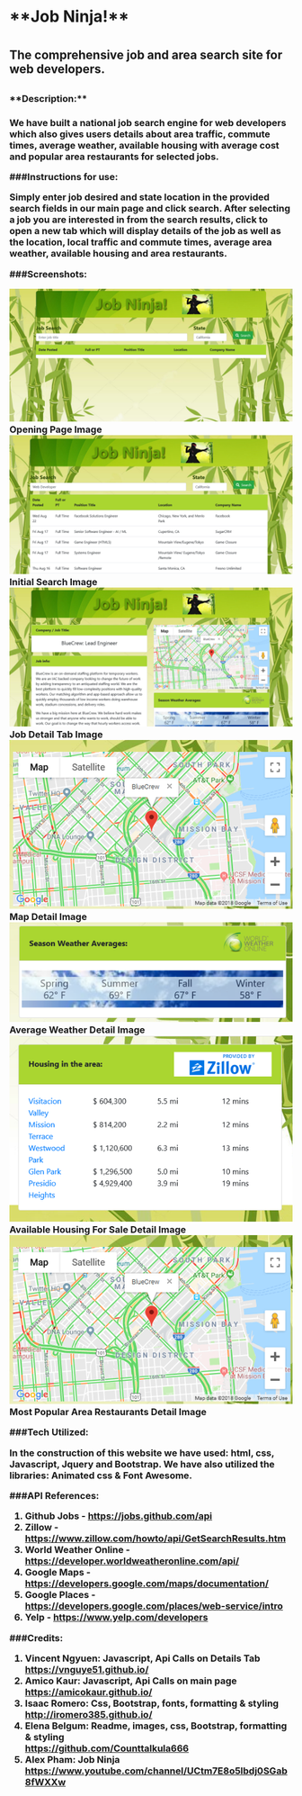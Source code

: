 <h1>**Job Ninja!**<h1>

<h2>The comprehensive job and area search site for web developers.<h2>

<h3>**Description:**<h3>

<p>We have built a national job search engine for web developers which also gives users details about area traffic, commute times, average weather, available housing with average cost and popular area restaurants for selected jobs.<p>

###**Instructions for use:**

<p>Simply enter job desired and state location in the provided search fields in our main page and click search. After selecting a job you are interested in from the search results, click to open a new tab which will display details of the job as well as the location, local traffic and commute times, average area weather, available housing and area restaurants.<p>

###**Screenshots:**

![Opening Page Image](./assets/images/Screenshot1.png)
Opening Page Image<br>
![Initial Search Image](./assets/images/Screenshot2.png)
Initial Search Image<br>
![Job Detail Tab Image](./assets/images/Screenshot3.png)
Job Detail Tab Image<br>
![Map Detail Image](./assets/images/Screenshot4.png)
Map Detail Image<br>
![Average Weather Detail Image](./assets/images/Screenshot5.png)
Average Weather Detail Image<br>
![Available Housing For Sale Detail Image](./assets/images/Screenshot6.png)
Available Housing For Sale Detail Image<br>
![Most Popular Area Restaurants Detail Image](./assets/images/Screenshot4.png)
Most Popular Area Restaurants Detail Image<br>

###**Tech Utilized:**

<p>In the construction of this website we have used: html, css, Javascript, Jquery and Bootstrap. We have also utilized the libraries: Animated css & Font Awesome.<p>

###**API References:**

1. Github Jobs - https://jobs.github.com/api
2. Zillow - https://www.zillow.com/howto/api/GetSearchResults.htm
3. World Weather Online - https://developer.worldweatheronline.com/api/
4. Google Maps - https://developers.google.com/maps/documentation/
5. Google Places - https://developers.google.com/places/web-service/intro
6. Yelp - https://www.yelp.com/developers

###**Credits:**

1. Vincent Ngyuen: Javascript, Api Calls on Details Tab<br>
    https://vnguye51.github.io/
2. Amico Kaur: Javascript, Api Calls on main page<br>
    https://amicokaur.github.io/
3. Isaac Romero: Css, Bootstrap, fonts, formatting & styling<br>
    http://iromero385.github.io/
4. Elena Belgum: Readme, images, css, Bootstrap, formatting & styling<br>
    https://github.com/Counttalkula666
5. Alex Pham: Job Ninja<br>
    https://www.youtube.com/channel/UCtm7E8o5lbdj0SGab8fWXXw



